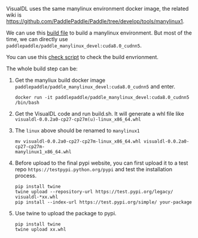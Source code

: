 VisualDL uses the same manylinux environment docker image, the related wiki is <https://github.com/PaddlePaddle/Paddle/tree/develop/tools/manylinux1>.

We can use this [build file](https://github.com/PaddlePaddle/Paddle/blob/develop/tools/manylinux1/build_scripts/build.sh) to build a manylinux environment. But most of the time, we can directly use `paddlepaddle/paddle_manylinux_devel:cuda8.0_cudnn5`.

You can use this [check script](https://github.com/PaddlePaddle/Paddle/blob/develop/tools/manylinux1/build_scripts/manylinux1-check.py) to check the build envrionment.

The whole build step can be:

1. Get the manyliux build docker image `paddlepaddle/paddle_manylinux_devel:cuda8.0_cudnn5` and enter.

    ```shell
    docker run -it paddlepaddle/paddle_manylinux_devel:cuda8.0_cudnn5 /bin/bash
    ```

1. Get the VisualDL code and run build.sh. It will generate a whl file like `visualdl-0.0.2a0-cp27-cp27m(u)-linux_x86_64.whl`

1. The `linux` above should be renamed to `manylinux1`

    ```shell
    mv visualdl-0.0.2a0-cp27-cp27m-linux_x86_64.whl visualdl-0.0.2a0-cp27-cp27m-
    manylinux1_x86_64.whl
    ```
1. Before upload to the final pypi website, you can first upload it to a test repo `https://testpypi.python.org/pypi` and test the installation process.
    ```shell
    pip install twine
    twine upload --repository-url https://test.pypi.org/legacy/ visualdl-*xx.whl
    pip install --index-url https://test.pypi.org/simple/ your-package
    ```

1. Use twine to upload the package to pypi.
    ```shell
    pip install twine
    twine upload xx.whl
    ```
